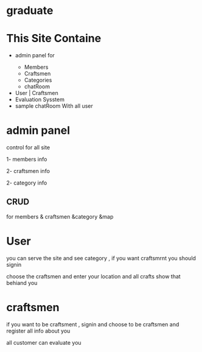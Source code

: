 # graduate
<h1> This Site Containe</h1>
<ul>
  <li>admin panel for </li>
    <ul>
        <li>Members </li>
        <li>Craftsmen </li>
        <li>Categories </li>
        <li>chatRoom </li>
    </ul>
  <li>User | Craftsmen</li>
  <li>Evaluation Sysstem</li>
  <li>sample chatRoom With all user </li>
</ul>
<h1>admin panel </h1>
<p> control for all site </p>
<p>1- members info </p>
<p>2- craftsmen info </p>
<p>2- category info </p>
<h2>CRUD</h2>
<p>for members & craftsmen &category &map </p>

<h1>User</h1>
<p> you can serve the site and see category , if you want craftsmrnt you should signin</p>
<p> choose the craftsmen and enter your location and all crafts show that behiand you</p>
<h1> craftsmen</h1>
<p> if you want to be craftsment , signin and choose to be craftsmen and register all info about you</p>
<p>all customer can evaluate you </p>

